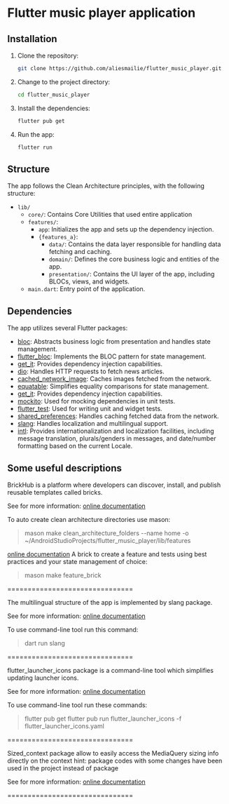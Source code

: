 # Flutter music player application

## Installation

1. Clone the repository:

   ```bash
   git clone https://github.com/aliesmailie/flutter_music_player.git
   ```

2. Change to the project directory:

   ```bash
   cd flutter_music_player
   ```

3. Install the dependencies:

   ```bash
   flutter pub get
   ```

4. Run the app:

   ```bash
   flutter run
   ```

## Structure

The app follows the Clean Architecture principles, with the following structure:

- `lib/`
    - `core/`: Contains Core Utilities that used entire application
    - `features/`:
        - `app`: Initializes the app and sets up the dependency injection.
        - `{features_a}`:
            - `data/`: Contains the data layer responsible for handling data fetching and caching.
            - `domain/`: Defines the core business logic and entities of the app.
            - `presentation/`: Contains the UI layer of the app, including BLOCs, views, and widgets.
    - `main.dart`: Entry point of the application.

## Dependencies

The app utilizes several Flutter packages:

- [bloc](https://pub.dev/packages/bloc): Abstracts business logic from presentation and handles state management.
- [flutter_bloc](https://pub.dev/packages/flutter_bloc): Implements the BLOC pattern for state management.
- [get_it](https://pub.dev/packages/get_it): Provides dependency injection capabilities.
- [dio](https://pub.dev/packages/dio): Handles HTTP requests to fetch news articles.
- [cached_network_image](https://pub.dev/packages/cached_network_image): Caches images fetched from the network.
- [equatable](https://pub.dev/packages/equatable): Simplifies equality comparisons for state management.
- [get_it](https://pub.dev/packages/get_it): Provides dependency injection capabilities.
- [mockito](https://pub.dev/packages/mockito): Used for mocking dependencies in unit tests.
- [flutter_test](https://pub.dev/packages/flutter_test): Used for writing unit and widget tests.
- [shared_preferences](https://pub.dev/packages/shared_preferences): Handles caching fetched data from the network.
- [slang](https://pub.dev/packages/slang): Handles localization and multilingual support.
- [intl](https://pub.dev/packages/intl): Provides internationalization and localization facilities, including message translation, plurals/genders in messages, and date/number formatting based on the current Locale.

## Some useful descriptions

BrickHub is a platform where developers can discover, install, and publish reusable templates called bricks.

See for more information:
[online documentation](https://docs.brickhub.dev/) 

To auto create clean architecture directories use mason:
> mason make clean_architecture_folders --name home -o ~/AndroidStudioProjects/flutter_music_player/lib/features

[online documentation](https://brickhub.dev/bricks/feature_brick/0.6.2)
A brick to create a feature and tests using best practices and your state management of choice:
> mason make feature_brick

===============================

The multilingual structure of the app is implemented by slang package.

See for more information:
[online documentation](https://pub.dev/packages/slang) 

To use command-line tool run this command:
> dart run slang

===============================

flutter_launcher_icons package is a command-line tool which simplifies updating launcher icons.

See for more information:
[online documentation](https://pub.dev/packages/flutter_launcher_icons) 

To use command-line tool run these commands:
> flutter pub get
> flutter pub run flutter_launcher_icons -f flutter_launcher_icons.yaml

===============================

Sized_context package allow to easily access the MediaQuery sizing info directly on the context
hint: package codes with some changes have been used in the project instead of package

See for more information:
[online documentation](https://pub.dev/packages/sized_context)

===============================

